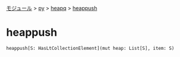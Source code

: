 [モジュール](../../index.md) > [py](../index.md) > [heapq](./index.md) > [heappush]()

# heappush

```
heappush[S: HasLtCollectionElement](mut heap: List[S], item: S)
```
